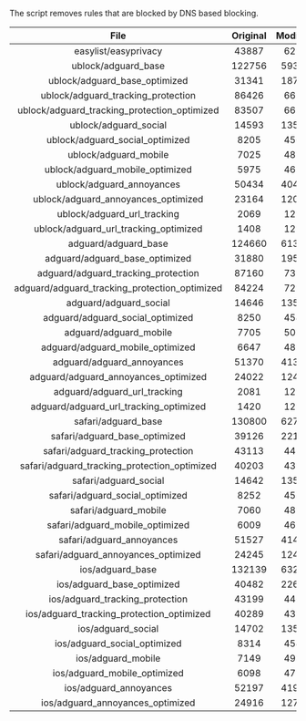 The script removes rules that are blocked by DNS based blocking.


| File | Original | Modified |
|:----:|:-----:|:-----:|
| easylist/easyprivacy | 43887 | 6217 |
| ublock/adguard_base | 122756 | 59335 |
| ublock/adguard_base_optimized | 31341 | 18741 |
| ublock/adguard_tracking_protection | 86426 | 6694 |
| ublock/adguard_tracking_protection_optimized | 83507 | 6651 |
| ublock/adguard_social | 14593 | 13516 |
| ublock/adguard_social_optimized | 8205 | 4501 |
| ublock/adguard_mobile | 7025 | 4857 |
| ublock/adguard_mobile_optimized | 5975 | 4659 |
| ublock/adguard_annoyances | 50434 | 40475 |
| ublock/adguard_annoyances_optimized | 23164 | 12037 |
| ublock/adguard_url_tracking | 2069 | 1228 |
| ublock/adguard_url_tracking_optimized | 1408 | 1223 |
| adguard/adguard_base | 124660 | 61340 |
| adguard/adguard_base_optimized | 31880 | 19585 |
| adguard/adguard_tracking_protection | 87160 | 7377 |
| adguard/adguard_tracking_protection_optimized | 84224 | 7295 |
| adguard/adguard_social | 14646 | 13577 |
| adguard/adguard_social_optimized | 8250 | 4545 |
| adguard/adguard_mobile | 7705 | 5037 |
| adguard/adguard_mobile_optimized | 6647 | 4828 |
| adguard/adguard_annoyances | 51370 | 41334 |
| adguard/adguard_annoyances_optimized | 24022 | 12430 |
| adguard/adguard_url_tracking | 2081 | 1238 |
| adguard/adguard_url_tracking_optimized | 1420 | 1233 |
| safari/adguard_base | 130800 | 62769 |
| safari/adguard_base_optimized | 39126 | 22111 |
| safari/adguard_tracking_protection | 43113 | 4459 |
| safari/adguard_tracking_protection_optimized | 40203 | 4380 |
| safari/adguard_social | 14642 | 13567 |
| safari/adguard_social_optimized | 8252 | 4535 |
| safari/adguard_mobile | 7060 | 4899 |
| safari/adguard_mobile_optimized | 6009 | 4691 |
| safari/adguard_annoyances | 51527 | 41423 |
| safari/adguard_annoyances_optimized | 24245 | 12497 |
| ios/adguard_base | 132139 | 63286 |
| ios/adguard_base_optimized | 40482 | 22630 |
| ios/adguard_tracking_protection | 43199 | 4467 |
| ios/adguard_tracking_protection_optimized | 40289 | 4388 |
| ios/adguard_social | 14702 | 13599 |
| ios/adguard_social_optimized | 8314 | 4549 |
| ios/adguard_mobile | 7149 | 4938 |
| ios/adguard_mobile_optimized | 6098 | 4727 |
| ios/adguard_annoyances | 52197 | 41989 |
| ios/adguard_annoyances_optimized | 24916 | 12777 |